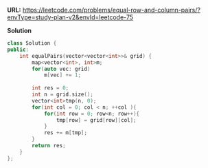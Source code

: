 **URL:** https://leetcode.com/problems/equal-row-and-column-pairs/?envType=study-plan-v2&envId=leetcode-75

**Solution**
```C++
class Solution {
public:
    int equalPairs(vector<vector<int>>& grid) {
        map<vector<int>, int>m;
        for(auto vec: grid)
            m[vec] += 1;
        
        int res = 0;
        int n = grid.size();
        vector<int>tmp(n, 0);
        for(int col = 0; col < n; ++col ){
            for(int row = 0; row<n; row++){
                tmp[row] = grid[row][col];
            }
            res += m[tmp];
        }
        return res;
    }
};
```